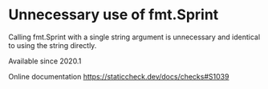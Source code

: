 # Unnecessary use of fmt.Sprint

Calling fmt.Sprint with a single string argument is unnecessary
and identical to using the string directly.

Available since
    2020.1

Online documentation
    https://staticcheck.dev/docs/checks#S1039
